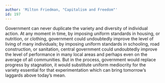 ```yaml
---
author: 'Milton Friedman, "Capitalism and Freedom"'
id: 197
---
```


Government can never duplicate the variety and diversity of individual action. At any moment in time, by imposing uniform standards in housing, or nutrition, or clothing, government could undoubtedly improve the level of living of many individuals; by imposing uniform standards in schooling, road construction, or sanitation, central government could undoubtedly improve the level of performance in many local areas and perhaps even on the average of all communities. But in the process, government would replace progress by stagnation, it would substitute uniform mediocrity for the variety essential for that experimentation which can bring tomorrow’s laggards above today’s mean.